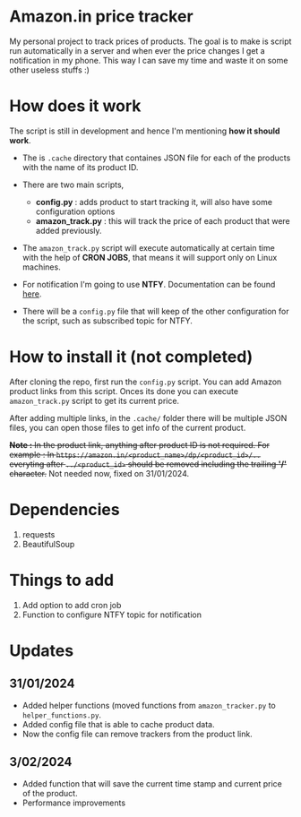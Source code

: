 # Amazon.in price tracker

My personal project to track prices of products. The goal is to make is script run automatically in a server and when ever the price changes I get a notification in my phone. This way I can save my time and waste it on some other useless stuffs :)

# How does it work 

The script is still in development and hence I'm mentioning **how it should work**.

* The is `.cache` directory that containes JSON file for each of the products with the name of its product ID. 

* There are two main scripts, 
    - **config.py** : adds product to start tracking it, will also have some configuration options
    - **amazon_track.py** : this will track the price of each product that were added previously.

* The `amazon_track.py` script will execute automatically at certain time with the help of **CRON JOBS**, that means it will support only on Linux machines. 

* For notification I'm going to use **NTFY**. Documentation can be found [here](https://docs.ntfy.sh/).

* There will be a `config.py` file that will keep of the other configuration for the script, such as subscribed topic for NTFY.

# How to install it (not completed)

After cloning the repo, first run the `config.py` script. You can add Amazon product links from this script. Onces its done you can execute `amazon_track.py` script to get its current price. 

After adding multiple links, in the `.cache/` folder there will be multiple JSON files, you can open those files to get info of the current product.

~~**Note :** In the product link, anything after product ID is not required. For example : In `https://amazon.in/<product_name>/dp/<product_id>/..` everyting after `../<product_id>` should be removed including the trailing **'/'** character.~~ Not needed now, fixed on 31/01/2024.

# Dependencies 

1. requests
1. BeautifulSoup

# Things to add

1. Add option to add cron job 
1. Function to configure NTFY topic for notification

# Updates

## 31/01/2024

- Added helper functions (moved functions from `amazon_tracker.py` to `helper_functions.py`.
- Added config file that is able to cache product data.
- Now the config file can remove trackers from the product link.

## 3/02/2024

- Added function that will save the current time stamp and current price of the product.
- Performance improvements
